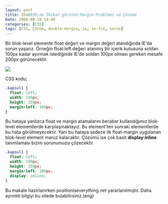 ```yaml
---
layout: post
title: IE&#039;da İkikat görülen Margin Problemi ve Çözümü
Date: 2006-08-10 14:40
categories: [CSS]
tags: [CSS, Çözüm, double-margin, ie, ie-fix, sorun]
---
```


Bir blok-level elemente float değeri ve margin değeri atandığında IE'da
sorun yaşarız. Örneğin float:left değeri atanmış bir içerik kutusuna
soldan 100px kadar ayırmak istediğinde IE'de soldan 100px olması gereken
mesafe 200px görünecektir.

![][100]

CSS kodu;

```css
.kapsul1 {
  float: left;
  width: 150px;
  height: 150px;
  margin-left: 100px;
}
```

Bu hataya yanlızca float ve margin atamalarını beraber kullandığımız blok-level
elementlerde karşılaşmaktayız. Bu element'ten sonraki elementlerde bu
hata görülmeyecektir. Yani bu hataya sadece ilk float-margin uygulanan
blok-level element maruz kalacaktır. Çözümü ise çok basit
**display:inline** tanımlaması bizim sorunumuzu çözecektir.


```css
.kapsul1 {
  float: left;
  width: 150px;
  height: 150px;
  margin-left: 100px;
  display: inline;
}
```

Bu makale hazırlanırken positioniseverything.net yararlanılmıştır. Daha
ayrıntılı bilgiyi bu sitede bulabilirsiniz.(eng)

  [100]: /images/ikikat_margin.gif

